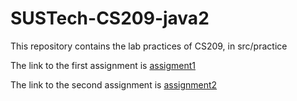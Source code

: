 # SUSTech-CS209-java2

This repository contains the lab practices of CS209, in src/practice

The link to the first assignment is [assigment1](https://github.com/coolestjj/SUSTech_CS209_Assignment1)

The link to the second assignment is [assignment2](https://github.com/coolestjj/Tic-tac-toe)
